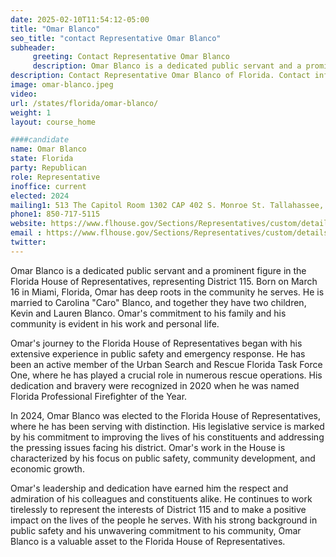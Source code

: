 ```yaml
---
date: 2025-02-10T11:54:12-05:00
title: "Omar Blanco"
seo_title: "contact Representative Omar Blanco"
subheader:
     greeting: Contact Representative Omar Blanco
     description: Omar Blanco is a dedicated public servant and a prominent figure in the Florida House of Representatives, representing District 115. He assumed office on November 5, 2024. His current term ends on November 3, 2026.
description: Contact Representative Omar Blanco of Florida. Contact information for Omar Blanco includes email address, phone number, and mailing address.
image: omar-blanco.jpeg
video:
url: /states/florida/omar-blanco/
weight: 1
layout: course_home

####candidate
name: Omar Blanco
state: Florida
party: Republican
role: Representative
inoffice: current
elected: 2024
mailing1: 513 The Capitol Room 1302 CAP 402 S. Monroe St. Tallahassee, FL 32399-1300
phone1: 850-717-5115
website: https://www.flhouse.gov/Sections/Representatives/custom/details.aspx?MemberId=4929&LegislativeTermId=91/
email : https://www.flhouse.gov/Sections/Representatives/custom/details.aspx?MemberId=4929&LegislativeTermId=91/
twitter: 
---
```

Omar Blanco is a dedicated public servant and a prominent figure in the Florida House of Representatives, representing District 115. Born on March 16 in Miami, Florida, Omar has deep roots in the community he serves. He is married to Carolina "Caro" Blanco, and together they have two children, Kevin and Lauren Blanco. Omar's commitment to his family and his community is evident in his work and personal life.

Omar's journey to the Florida House of Representatives began with his extensive experience in public safety and emergency response. He has been an active member of the Urban Search and Rescue Florida Task Force One, where he has played a crucial role in numerous rescue operations. His dedication and bravery were recognized in 2020 when he was named Florida Professional Firefighter of the Year.

In 2024, Omar Blanco was elected to the Florida House of Representatives, where he has been serving with distinction. His legislative service is marked by his commitment to improving the lives of his constituents and addressing the pressing issues facing his district. Omar's work in the House is characterized by his focus on public safety, community development, and economic growth.

Omar's leadership and dedication have earned him the respect and admiration of his colleagues and constituents alike. He continues to work tirelessly to represent the interests of District 115 and to make a positive impact on the lives of the people he serves. With his strong background in public safety and his unwavering commitment to his community, Omar Blanco is a valuable asset to the Florida House of Representatives.
